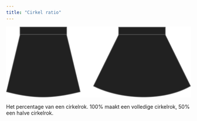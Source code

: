 ```yaml
---
title: "Cirkel ratio"
---
```


![Cirkel ratio](circleratio.svg)

Het percentage van een cirkelrok. 100% maakt een volledige cirkelrok, 50% een halve cirkelrok.




